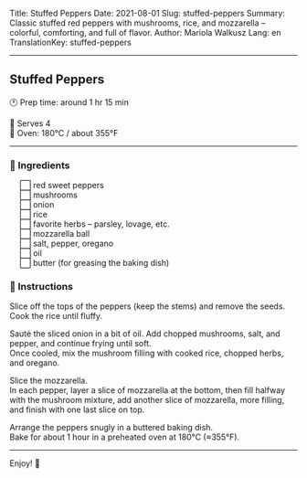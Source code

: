 Title: Stuffed Peppers
Date: 2021-08-01
Slug: stuffed-peppers
Summary: Classic stuffed red peppers with mushrooms, rice, and mozzarella – colorful, comforting, and full of flavor.
Author: Mariola Walkusz
Lang: en
TranslationKey: stuffed-peppers

---

## Stuffed Peppers

<!-- ![def] -->

🕐 Prep time: around 1 hr 15 min

🔹 Serves 4 </br>
🔹 Oven: 180°C / about 355°F </br>
  
---

### 🌿 Ingredients

&emsp; ⬜ red sweet peppers </br>
&emsp; ⬜ mushrooms </br>
&emsp; ⬜ onion </br>
&emsp; ⬜ rice </br>
&emsp; ⬜ favorite herbs – parsley, lovage, etc. </br>
&emsp; ⬜ mozzarella ball </br>
&emsp; ⬜ salt, pepper, oregano </br>
&emsp; ⬜ oil </br>
&emsp; ⬜ butter (for greasing the baking dish) </br>

### 📝 Instructions

Slice off the tops of the peppers (keep the stems) and remove the seeds.  
Cook the rice until fluffy.  

Sauté the sliced onion in a bit of oil. Add chopped mushrooms, salt, and pepper, and continue frying until soft.  
Once cooled, mix the mushroom filling with cooked rice, chopped herbs, and oregano.  

Slice the mozzarella.  
In each pepper, layer a slice of mozzarella at the bottom, then fill halfway with the mushroom mixture, add another slice of mozzarella, more filling, and finish with one last slice on top.  

Arrange the peppers snugly in a buttered baking dish.  
Bake for about 1 hour in a preheated oven at 180°C (≈355°F).

---

Enjoy! 💛

[def]: static/images/stuffed_peppers.jpg
